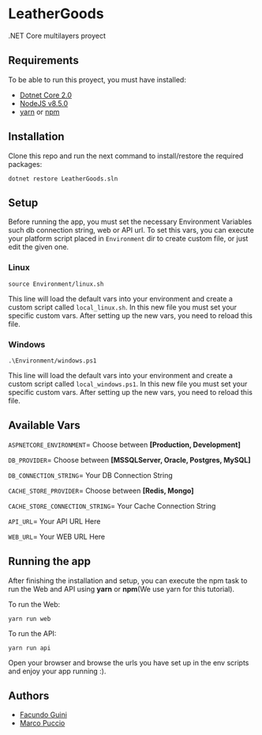 # LeatherGoods
.NET Core multilayers proyect

## Requirements
To be able to run this proyect, you must have installed:
- [Dotnet Core 2.0](https://www.microsoft.com/net/core)
- [NodeJS v8.5.0](https://nodejs.org/es/)
- [yarn](https://yarnpkg.com/lang/en/) or [npm](https://www.npmjs.com/)


## Installation
Clone this repo and run the next command to install/restore the required packages:
```
dotnet restore LeatherGoods.sln
```

## Setup
Before running the app, you must set the necessary Environment Variables such db connection string, web or API url.
To set this vars, you can execute your platform script placed in ```Environment``` dir to create custom file, or just edit the given one.

### Linux
```
source Environment/linux.sh
```
This line will load the default vars into your environment and create a custom script called ```local_linux.sh```. In this new file you must set your specific custom vars.
After setting up the new vars, you need to reload this file.

### Windows
```
.\Environment/windows.ps1
```
This line will load the default vars into your environment and create a custom script called ```local_windows.ps1```. In this new file you must set your specific custom vars.
After setting up the new vars, you need to reload this file.


## Available Vars

```ASPNETCORE_ENVIRONMENT```= Choose between **[Production, Development]**

```DB_PROVIDER```= Choose between **[MSSQLServer, Oracle, Postgres, MySQL]**

```DB_CONNECTION_STRING```= Your DB Connection String

```CACHE_STORE_PROVIDER```= Choose between **[Redis, Mongo]**

```CACHE_STORE_CONNECTION_STRING```= Your Cache Connection String

```API_URL```= Your API URL Here

```WEB_URL```= Your WEB URL Here



## Running the app

After finishing the installation and setup, you can execute the npm task to run the Web and API using **yarn** or **npm**(We use yarn for this tutorial).

To run the Web:
```
yarn run web
```

To run the API:
```
yarn run api
```

Open your browser and browse the urls you have set up in the env scripts and enjoy your app running :).

## Authors

- [Facundo Guini](https://github.com/fguini)
- [Marco Puccio](https://github.com/marcopuccio)
